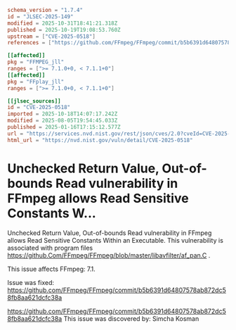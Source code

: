 ```toml
schema_version = "1.7.4"
id = "JLSEC-2025-149"
modified = 2025-10-31T18:41:21.318Z
published = 2025-10-19T19:08:53.760Z
upstream = ["CVE-2025-0518"]
references = ["https://github.com/FFmpeg/FFmpeg/commit/b5b6391d64807578ab872dc58fb8aa621dcfc38a"]

[[affected]]
pkg = "FFMPEG_jll"
ranges = [">= 7.1.0+0, < 7.1.1+0"]
[[affected]]
pkg = "FFplay_jll"
ranges = [">= 7.1.0+0, < 7.1.1+0"]

[[jlsec_sources]]
id = "CVE-2025-0518"
imported = 2025-10-18T14:07:17.242Z
modified = 2025-08-05T19:54:45.033Z
published = 2025-01-16T17:15:12.577Z
url = "https://services.nvd.nist.gov/rest/json/cves/2.0?cveId=CVE-2025-0518"
html_url = "https://nvd.nist.gov/vuln/detail/CVE-2025-0518"
```

# Unchecked Return Value, Out-of-bounds Read vulnerability in FFmpeg allows Read Sensitive Constants W...

Unchecked Return Value, Out-of-bounds Read vulnerability in FFmpeg allows Read Sensitive Constants Within an Executable. This vulnerability is associated with program files  https://github.Com/FFmpeg/FFmpeg/blob/master/libavfilter/af_pan.C .

This issue affects FFmpeg: 7.1.

Issue was fixed:  https://github.com/FFmpeg/FFmpeg/commit/b5b6391d64807578ab872dc58fb8aa621dcfc38a

https://github.com/FFmpeg/FFmpeg/commit/b5b6391d64807578ab872dc58fb8aa621dcfc38a This issue was discovered by: Simcha Kosman


